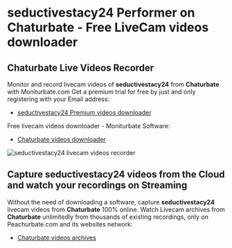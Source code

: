 # seductivestacy24 Performer on Chaturbate - Free LiveCam videos downloader

## Chaturbate Live Videos Recorder

Monitor and record livecam videos of **seductivestacy24** from **Chaturbate** with Moniturbate.com
Get a premium trial for free by just and only registering with your Email address:
* [seductivestacy24 Premium videos downloader](https://moniturbate.com/request-demo-licence-key.html)

Free livecam videos downloader - Moniturbate Software:
* [Chaturbate videos downloader](https://moniturbate.com/moniturbate-download-software.html)

![seductivestacy24 livecam videos recorder](https://peachurnet.com/templates/moniturbate-software.png)


## Capture seductivestacy24 videos from the Cloud and watch your recordings on Streaming

Without the need of downloading a software, capture **seductivestacy24** livecam videos from **Chaturbate** 100% online.
Watch Livecam archives from **Chaturbate** unlimitedly from thousands of existing recordings, only on Peachurbate.com and its websites network:
* [Chaturbate videos archives](https://peachurnet.com/)